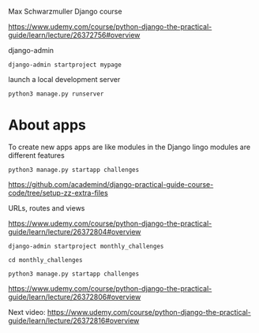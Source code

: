 
Max Schwarzmuller
Django course

https://www.udemy.com/course/python-django-the-practical-guide/learn/lecture/26372756#overview


django-admin

```
django-admin startproject mypage 
```

launch a local development server

```
python3 manage.py runserver
```

# About apps
To create new apps
apps are like modules in the Django lingo
modules are different features

```
python3 manage.py startapp challenges
```

https://github.com/academind/django-practical-guide-course-code/tree/setup-zz-extra-files

URLs, routes and views

https://www.udemy.com/course/python-django-the-practical-guide/learn/lecture/26372804#overview


```
django-admin startproject monthly_challenges

cd monthly_challenges

python3 manage.py startapp challenges
```

https://www.udemy.com/course/python-django-the-practical-guide/learn/lecture/26372806#overview

Next video:
https://www.udemy.com/course/python-django-the-practical-guide/learn/lecture/26372816#overview









